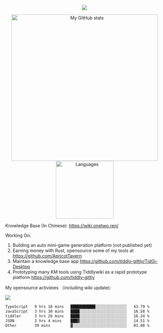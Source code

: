 <a href="https://github.com/linonetwo">
    <p align="center">
        <img src="https://github-profile-trophy.vercel.app/?username=linonetwo&column=7&theme=onedark"/>
    </p>
</a>
<a align="center" href="https://github.com/linonetwo">
  <p align="center">
    <img src="https://github-readme-stats.vercel.app/api?username=linonetwo&show_icons=true&count_private=true" alt="My GitHub stats" width="465"/>
    <img src="https://github-readme-stats.vercel.app/api/top-langs/?username=linonetwo&layout=compact&langs_count=10" alt="Languages" height="183">
  </p>
</a>

Knowledge Base (In Chinese): https://wiki.onetwo.ren/

Working On: 

1. Building an auto mini-game generation platform (not published yet)
1. Earning money with Rust, opensource some of my tools at https://github.com/ApricotTavern
1. Maintain a knowledge base app https://github.com/tiddly-gittly/TidGi-Desktop
1. Prototyping many KM tools using Tiddlywiki as a rapid prototype platform https://github.com/tiddly-gittly

My opensource activieies （including wiki update):

![](https://visitor-badge.glitch.me/badge?page_id=linonetwo.linonetwo)

<!--START_SECTION:waka-->

```txt
TypeScript   9 hrs 16 mins   ███████████░░░░░░░░░░░░░░   43.79 %
JavaScript   3 hrs 30 mins   ████░░░░░░░░░░░░░░░░░░░░░   16.58 %
tiddler      3 hrs 26 mins   ████░░░░░░░░░░░░░░░░░░░░░   16.24 %
JSON         3 hrs 4 mins    ███▓░░░░░░░░░░░░░░░░░░░░░   14.51 %
Other        39 mins         ▓░░░░░░░░░░░░░░░░░░░░░░░░   03.08 %
```

<!--END_SECTION:waka-->
